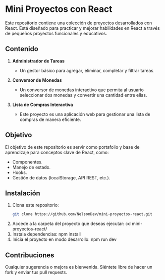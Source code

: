 # Mini Proyectos con React

Este repositorio contiene una colección de proyectos desarrollados con React. Está diseñado para practicar y mejorar habilidades en React a través de pequeños proyectos funcionales y educativos.

## Contenido

1. **Administrador de Tareas**
   - Un gestor básico para agregar, eliminar, completar y filtrar tareas.

2. **Conversor de Monedas**
   - Un conversor de monedas interactivo que permita al usuario seleccionar dos monedas y convertir una cantidad entre ellas.

3. **Lista de Compras Interactiva**
   - Este proyecto es una aplicación web para gestionar una lista de compras de manera eficiente.

## Objetivo

El objetivo de este repositorio es servir como portafolio y base de aprendizaje para conceptos clave de React, como:
- Componentes.
- Manejo de estado.
- Hooks.
- Gestión de datos (localStorage, API REST, etc.).

## Instalación

1. Clona este repositorio:
   ```bash
   git clone https://github.com/NelsonDev/mini-proyectos-react.git
2. Accede a la carpeta del proyecto que deseas ejecutar:
  cd mini-proyectos-react/<nombre-del-proyecto>
3. Instala dependencias:
   npm install
4. Inicia el proyecto en modo desarrollo:
   npm run dev

## Contribuciones
Cualquier sugerencia o mejora es bienvenida. Siéntete libre de hacer un fork y enviar tus pull requests.
